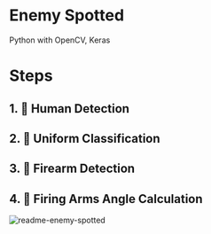 # Enemy Spotted
Python with OpenCV, Keras

# Steps
## 1. :runner: Human Detection

## 2. :shirt: Uniform Classification

## 3. :gun: Firearm Detection

## 4. :triangular_ruler: Firing Arms Angle Calculation

![readme-enemy-spotted](https://user-images.githubusercontent.com/20737479/105256590-5fdff900-5bc9-11eb-8599-a1ea2338b542.JPG)
